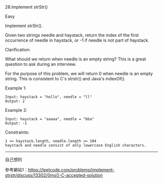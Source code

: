 

28.Implement strStr()

Easy

Implement strStr().

Given two strings needle and haystack, return the index of the first occurrence of needle in haystack, or -1 if needle is not part of haystack.

Clarification:

What should we return when needle is an empty string? This is a great question to ask during an interview.

For the purpose of this problem, we will return 0 when needle is an empty string. This is consistent to C's strstr() and Java's indexOf().

 

Example 1:
```
Input: haystack = "hello", needle = "ll"
Output: 2
```
Example 2:
```
Input: haystack = "aaaaa", needle = "bba"
Output: -1
``` 

Constraints:
```
1 <= haystack.length, needle.length <= 104
haystack and needle consist of only lowercase English characters.
```



__________________________________________________________
自己想的



參考網站1：https://leetcode.com/problems/implement-strstr/discuss/13302/0ms()-C-accepted-solution



